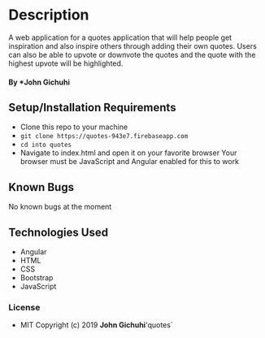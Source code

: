 # Description
A web application for a quotes application that will help people get inspiration and also inspire others through adding their own quotes. Users can also be able to upvote or downvote the quotes and the quote with the highest upvote will be highlighted.
#### By *John Gichuhi

## Setup/Installation Requirements
* Clone this repo to your machine 
* `git clone https://quotes-943e7.firebaseapp.com`
* `cd into quotes`
* Navigate to index.html  and open it on your favorite browser
Your browser must be JavaScript and Angular enabled for this to work

## Known Bugs
No known bugs at the moment

## Technologies Used
* Angular
* HTML
* CSS
* Bootstrap
* JavaScript

### License
* MIT
Copyright (c) 2019 **John Gichuhi**'quotes`
